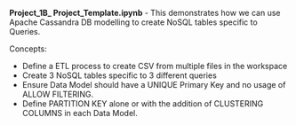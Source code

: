 **Project_1B_ Project_Template.ipynb** - This demonstrates how we can use Apache Cassandra DB modelling to create NoSQL tables specific to Queries.

Concepts:

- Define a ETL process to create CSV from multiple files in the workspace
- Create 3 NoSQL tables specific to 3 different queries
- Ensure Data Model should have a UNIQUE Primary Key and no usage of ALLOW FILTERING.
- Define PARTITION KEY alone or with the addition of CLUSTERING COLUMNS in each Data Model.
